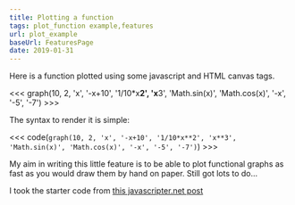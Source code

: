 ```yaml
---
title: Plotting a function
tags: plot_function example,features
url: plot_example
baseUrl: FeaturesPage
date: 2019-01-31
---
```

Here is a function plotted using some javascript and HTML canvas tags. 

<<< graph(10, 2, 'x', '-x+10', '1/10*x**2', 'x**3', 'Math.sin(x)', 'Math.cos(x)', '-x', '-5', '-7') >>>

The syntax to render it is simple:

<<< code(`graph(10, 2, 'x', '-x+10', '1/10*x**2', 'x**3', 'Math.sin(x)', 'Math.cos(x)', '-x', '-5', '-7')`) >>>

My aim in writing this little feature is to be able to plot functional graphs as fast as you would draw them by hand on paper. Still got lots to do...

I took the starter code from [this javascripter.net post](http://www.javascripter.net/faq/plotafunctiongraph.htm)